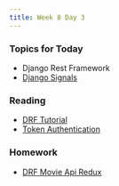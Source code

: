 ```yaml
---
title: Week 8 Day 3
---
```


### Topics for Today
* Django Rest Framework
* [Django Signals](https://docs.djangoproject.com/en/1.8/topics/signals/)

### Reading
* [DRF Tutorial](http://www.django-rest-framework.org/tutorial/quickstart/)
* [Token Authentication](http://www.django-rest-framework.org/api-guide/authentication/#tokenauthentication)

### Homework
* [DRF Movie Api Redux](https://github.com/tiy-lv-python-2015-06/django-movies-api-redux)
